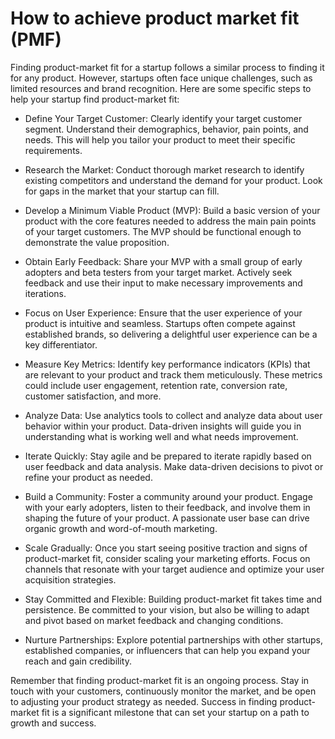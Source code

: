 # How to achieve product market fit (PMF)

Finding product-market fit for a startup follows a similar process to finding it for any product. However, startups often face unique challenges, such as limited resources and brand recognition. Here are some specific steps to help your startup find product-market fit:

* Define Your Target Customer: Clearly identify your target customer segment. Understand their demographics, behavior, pain points, and needs. This will help you tailor your product to meet their specific requirements.

* Research the Market: Conduct thorough market research to identify existing competitors and understand the demand for your product. Look for gaps in the market that your startup can fill.

* Develop a Minimum Viable Product (MVP): Build a basic version of your product with the core features needed to address the main pain points of your target customers. The MVP should be functional enough to demonstrate the value proposition.

* Obtain Early Feedback: Share your MVP with a small group of early adopters and beta testers from your target market. Actively seek feedback and use their input to make necessary improvements and iterations.

* Focus on User Experience: Ensure that the user experience of your product is intuitive and seamless. Startups often compete against established brands, so delivering a delightful user experience can be a key differentiator.

* Measure Key Metrics: Identify key performance indicators (KPIs) that are relevant to your product and track them meticulously. These metrics could include user engagement, retention rate, conversion rate, customer satisfaction, and more.

* Analyze Data: Use analytics tools to collect and analyze data about user behavior within your product. Data-driven insights will guide you in understanding what is working well and what needs improvement.

* Iterate Quickly: Stay agile and be prepared to iterate rapidly based on user feedback and data analysis. Make data-driven decisions to pivot or refine your product as needed.

* Build a Community: Foster a community around your product. Engage with your early adopters, listen to their feedback, and involve them in shaping the future of your product. A passionate user base can drive organic growth and word-of-mouth marketing.

* Scale Gradually: Once you start seeing positive traction and signs of product-market fit, consider scaling your marketing efforts. Focus on channels that resonate with your target audience and optimize your user acquisition strategies.

* Stay Committed and Flexible: Building product-market fit takes time and persistence. Be committed to your vision, but also be willing to adapt and pivot based on market feedback and changing conditions.

* Nurture Partnerships: Explore potential partnerships with other startups, established companies, or influencers that can help you expand your reach and gain credibility.

Remember that finding product-market fit is an ongoing process. Stay in touch with your customers, continuously monitor the market, and be open to adjusting your product strategy as needed. Success in finding product-market fit is a significant milestone that can set your startup on a path to growth and success.
